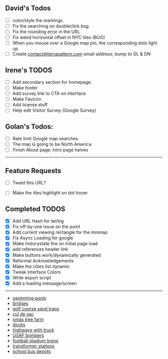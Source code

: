 ## David's Todos

* [ ] color/style the markings
* [ ] Fix the searching on doubleclick bug
* [ ] Fix the rounding error in the URL
* [ ] Fix weird horizontal offset in NYC tiles (BUG)
* [ ] When you mouse over a Google map pin, 
      the corresponding dots light up
* [ ] Create contact@terrapattern.com email address; bump to GL & DN

## Irene's TODOS

* [ ] Add secondary section for homepage.
* [ ] Make footer
* [ ] Add survey link to CTA on interface
* [ ] Make Favicon
* [ ] Add license stuff
* [ ] Help edit Visitor Survey (Google Survey)

## Golan's Todos: 
* [ ] Rate limit Google map searches.
* [ ] The map is going to be North America
* [ ] Finish About page, intro page halves

---

## Feature Requests

* [ ] Tweet this URL?
* [ ] Make the tiles highlight on dot hover


## Completed TODOS

* [X] Add URL Hash for lat/lng
* [X] Fix off-by-one issue on the point
* [X] Add current viewing rectangle for the minmap
* [X] Fix Async Loading for google
* [X] Make historystate fire on initial page load
* [X] add references header link
* [X] Make buttons work/dynamically generated
* [X] Reformat Acknowledgements
* [X] Make the cities list dynamic
* [X] Tweak Interface Colors
* [X] Write export script
* [X] Add a loading message/screen

--- 

* [swimming pools](http://pgh.terrapattern.com/?lat=40.5721195&lng=-79.94004849999999)
* [bridges](http://pgh.terrapattern.com/?lat=40.4874745&lng=-79.905037)
* [golf course sand traps](http://pgh.terrapattern.com/?lat=40.5261395&lng=-79.8810095)
* [cul de sac](http://pgh.terrapattern.com/?lat=40.382452&lng=-79.97162750000001)
* [xmas tree farm](http://pgh.terrapattern.com/?lat=40.656242&lng=-79.75606649999997)
* [docks](http://pgh.terrapattern.com/?lat=40.4310445&lng=-79.96682199999998)
* [highways with truck](http://pgh.terrapattern.com/?lat=40.4582145&lng=-80.1116735)
* [USAF bombers](http://pgh.terrapattern.com/?lat=40.4926995&lng=-80.21327550000001)
* [football stadium logos](http://pgh.terrapattern.com/?lat=40.443062&lng=-79.94004849999999) 
* [transformer stations](http://pgh.terrapattern.com/?lat=40.465007&lng=-80.0471425)
* [school bus depots](http://pgh.terrapattern.com/?lat=40.461872&lng=-79.77872100000002)

